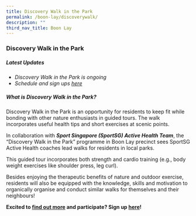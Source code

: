 ```yaml
---
title: Discovery Walk in the Park
permalink: /boon-lay/discoverywalk/
description: ""
third_nav_title: Boon Lay
---
```

### **Discovery Walk in the Park** 

##### **Latest Updates**
* *Discovery Walk in the Park is ongoing*
* *Schedule and sign ups [here](https://form.gov.sg/62611ff7b91a650012ca595e)*

##### **What is Discovery Walk in the Park?**
Discovery Walk in the Park is an opportunity for residents to keep fit while bonding with other nature enthusiasts in guided tours. The walk incorporates useful health tips and short exercises at scenic points.  

In collaboration with ***Sport Singapore (SportSG) Active Health Team***, the “Discovery Walk in the Park” programme in Boon Lay precinct sees SportSG Active Health coaches lead walks for residents in local parks.  

This guided tour incorporates both strength and cardio training (e.g., body weight exercises like shoulder press, leg curl). 

Besides enjoying the therapeutic benefits of nature and outdoor exercise, residents will also be equipped with the knowledge, skills and motivation to organically organise and conduct similar walks for themselves and their neighbours!

**Excited to [find out more](https://www.activesgcircle.gov.sg/activehealth/seniors/active-health-walk-in-the-park) and participate? Sign up [here](https://moht-hp.my.canva.site/_link/?link=https%3A%2F%2Fgo.gov.sg%2Factivehealth-walkinthepark&target=6QxvVRfTn6VZWBOS8nt7kyj51n6QwW%2Ft1r%2FNmraMHLRCQlnjjTXex2TgcKQM%2FSgV4UvscpNxTTV%2BnGnfDt63KtKgssmeZ64tCvvx2WFnvj1Hy4wiTnKeot3SFh4wu1rcHcPngUaDhcAPD1gTGFaB0ACabCM%3D&iv=%2FX9p4nxXUHqmGvMa)!**